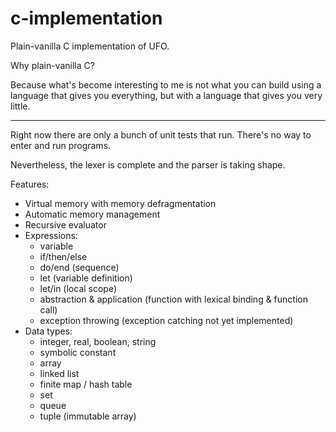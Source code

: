 # c-implementation

Plain-vanilla C implementation of UFO.

Why plain-vanilla C?

Because what's become interesting to me is not what you can build using a language that gives you everything, but with a language that gives you very little.

----

Right now there are only a bunch of unit tests that run. There's no way to enter and run programs.

Nevertheless, the lexer is complete and the parser is taking shape.

Features:
* Virtual memory with memory defragmentation
* Automatic memory management
* Recursive evaluator
* Expressions:
  * variable
  * if/then/else
  * do/end (sequence)
  * let (variable definition)
  * let/in (local scope)
  * abstraction & application (function with lexical binding & function call)
  * exception throwing (exception catching not yet implemented)
* Data types:
  * integer, real, boolean, string
  * symbolic constant
  * array
  * linked list
  * finite map / hash table
  * set
  * queue
  * tuple (immutable array)
